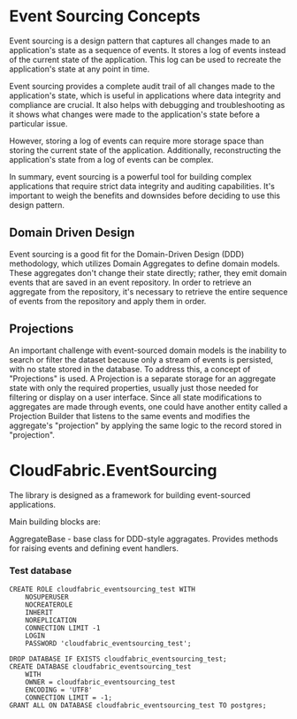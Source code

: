 # Event Sourcing Concepts

Event sourcing is a design pattern that captures all changes made to an application's state as a sequence of events. It stores a log of events instead of the current state of the application. This log can be used to recreate the application's state at any point in time.

Event sourcing provides a complete audit trail of all changes made to the application's state, which is useful in applications where data integrity and compliance are crucial. It also helps with debugging and troubleshooting as it shows what changes were made to the application's state before a particular issue.

However, storing a log of events can require more storage space than storing the current state of the application. Additionally, reconstructing the application's state from a log of events can be complex.

In summary, event sourcing is a powerful tool for building complex applications that require strict data integrity and auditing capabilities. It's important to weigh the benefits and downsides before deciding to use this design pattern.

## Domain Driven Design

Event sourcing is a good fit for the Domain-Driven Design (DDD) methodology, which utilizes Domain Aggregates to define domain models. These aggregates don't change their state directly; rather, they emit domain events that are saved in an event repository. In order to retrieve an aggregate from the repository, it's necessary to retrieve the entire sequence of events from the repository and apply them in order.

## Projections

An important challenge with event-sourced domain models is the inability to search or filter the dataset because only a stream of events is persisted, with no state stored in the database. To address this, a concept of "Projections" is used. A Projection is a separate storage for an aggregate state with only the required properties, usually just those needed for filtering or display on a user interface. Since all state modifications to aggregates are made through events, one could have another entity called a Projection Builder that listens to the same events and modifies the aggregate's "projection" by applying the same logic to the record stored in "projection".

# CloudFabric.EventSourcing

The library is designed as a framework for building event-sourced applications.

Main building blocks are:

AggregateBase - base class for DDD-style aggragates. Provides methods for raising events and defining event handlers.



### Test database

```
CREATE ROLE cloudfabric_eventsourcing_test WITH
	NOSUPERUSER
	NOCREATEROLE
	INHERIT
	NOREPLICATION
	CONNECTION LIMIT -1
    LOGIN
	PASSWORD 'cloudfabric_eventsourcing_test';

DROP DATABASE IF EXISTS cloudfabric_eventsourcing_test;
CREATE DATABASE cloudfabric_eventsourcing_test
    WITH 
    OWNER = cloudfabric_eventsourcing_test
    ENCODING = 'UTF8'
    CONNECTION LIMIT = -1;
GRANT ALL ON DATABASE cloudfabric_eventsourcing_test TO postgres;
```
